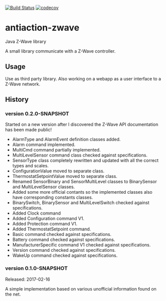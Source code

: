 [![Build Status](https://www.travis-ci.org/nclarkekb/zwave.svg?branch=master)](https://www.travis-ci.org/nclarkekb/zwave)
[![codecov](https://codecov.io/gh/nclarkekb/zwave/branch/master/graph/badge.svg)](https://codecov.io/gh/nclarkekb/zwave)

antiaction-zwave
================

Java Z-Wave library

A small library communicate with a Z-Wave controller.

## Usage ##

Use as third party library.
Also working on a webapp as a user interface to a Z-Wave network.

## History ##

### version 0.2.0-SNAPSHOT ###

Started on a new version after I discovered the Z-Wave API documentation has been made public!

* AlarmType and AlarmEvent definition classes added.
* Alarm command implemented.
* MultiCmd command partially implemented.
* MultiLevelSensor command class checked against specifications.
* SensorType class completely rewritten and updated with all the correct types and scales.
* ConfigurationValue moved to separate class.
* ThermostatSetpointValue moved to separate class.
* Renamed SensorBinary and SensorMultiLevel classes to BinarySensor and MultiLevelSensor classes.
* Added some more official contants so the implemented classes also have corresponding constants classes.
* BinarySwitch, BinarySensor and MultiLevelSwitch checked against specifications.
* Added Clock command
* Added Configuration command V1.
* Added Protection command V1.
* Added ThermostatSetpoint command.
* Basic command checked against specifications.
* Battery command checked against specifications.
* ManufacturerSpecific command V1 checked against specifications.
* Version command checked against specifications.
* WakeUp command checked against specifications.

### version 0.1.0-SNAPSHOT ###
Released: 2017-02-16

A simple implementation based on various unofficial information found on the net.

